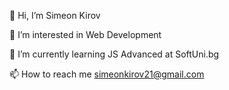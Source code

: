 👋 Hi, I’m Simeon Kirov

👀 I’m interested in Web Development

🌱 I’m currently learning JS Advanced at SoftUni.bg

📫 How to reach me simeonkirov21@gmail.com
